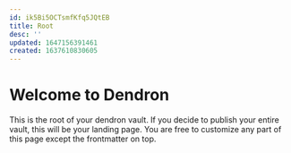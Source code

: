 ```yaml
---
id: ik5Bi5OCTsmfKfq5JQtEB
title: Root
desc: ''
updated: 1647156391461
created: 1637610830605
---
```

# Welcome to Dendron

This is the root of your dendron vault. If you decide to publish your entire vault, this will be your landing page. You are free to customize any part of this page except the frontmatter on top.